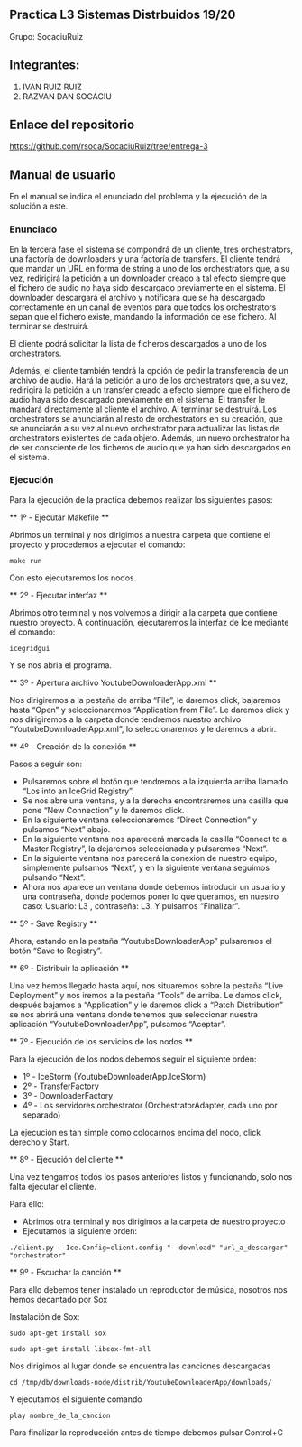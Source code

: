 ## Practica L3 Sistemas Distrbuidos 19/20

Grupo: SocaciuRuiz

## Integrantes:

1. IVAN RUIZ RUIZ
2. RAZVAN DAN SOCACIU

## Enlace del repositorio
https://github.com/rsoca/SocaciuRuiz/tree/entrega-3

## Manual de usuario
En el manual se indica el enunciado del problema y la ejecución de la solución a este.

### Enunciado

En la tercera fase el sistema se compondrá de un cliente, tres orchestrators, una factoría de downloaders y una factoría de transfers. El cliente tendrá que mandar un URL en forma de string a uno de los orchestrators que, a su vez, redirigirá la petición a un downloader creado a tal efecto siempre que el fichero de audio no haya sido descargado previamente en el sistema. El downloader descargará el archivo y notificará que se ha descargado correctamente en un canal de eventos para que todos los orchestrators sepan que el fichero existe, mandando la información de ese fichero. Al terminar se destruirá.

El cliente podrá solicitar la lista de ficheros descargados a uno de los orchestrators.

Además, el cliente también tendrá la opción de pedir la transferencia de un archivo de audio. Hará la petición a uno de los orchestrators que, a su vez, redirigirá la petición a un transfer creado a efecto siempre que el fichero de audio haya sido descargado previamente en el sistema. El transfer le mandará directamente al cliente el archivo. Al terminar se destruirá.
Los orchestrators se anunciarán al resto de orchestrators en su creación, que se anunciarán a su vez al nuevo orchestrator para actualizar las listas de orchestrators existentes de cada objeto. Además, un nuevo orchestrator ha de ser consciente de los ficheros de audio que ya han sido descargados en el sistema.

### Ejecución

Para la ejecución de la practica debemos realizar los siguientes pasos: 

** 1º - Ejecutar Makefile **

Abrimos un terminal y nos dirigimos a nuestra carpeta que contiene el proyecto y procedemos a ejecutar el comando: 

```
make run
```

Con esto ejecutaremos los nodos. 

** 2º - Ejecutar interfaz **

Abrimos otro terminal y nos volvemos a dirigir a la carpeta que contiene nuestro proyecto. 
A continuación, ejecutaremos la interfaz de Ice mediante el comando:

```
icegridgui
```

Y se nos abria el programa. 

** 3º - Apertura archivo YoutubeDownloaderApp.xml **

Nos dirigiremos a la pestaña de arriba “File”, le daremos click, bajaremos hasta “Open” y seleccionaremos “Application from File”. Le daremos click y nos dirigiremos a la carpeta donde tendremos nuestro archivo “YoutubeDownloaderApp.xml”, lo seleccionaremos y le daremos a abrir. 

** 4º - Creación de la conexión ** 

Pasos a seguir son: 

 - Pulsaremos sobre el botón que tendremos a la izquierda arriba llamado “Los into an IceGrid Registry”.
 - Se nos abre una ventana, y a la derecha encontraremos una casilla que pone “New Connection” y le daremos click.
 - En la siguiente ventana seleccionaremos “Direct Connection” y pulsamos “Next” abajo.
 - En la siguiente ventana nos aparecerá marcada la casilla “Connect to a Master Registry”, la dejaremos seleccionada y pulsaremos “Next”.
 - En la siguiente ventana nos parecerá la conexion de nuestro equipo, simplemente pulsamos “Next”, y en la siguiente ventana seguimos pulsando “Next”.
 - Ahora nos aparece un ventana donde debemos introducir un usuario y una contraseña, donde podemos poner lo que queramos, en nuestro caso: Usuario: L3 , contraseña: L3. Y pulsamos “Finalizar”.

** 5º - Save Registry **

Ahora, estando en la pestaña “YoutubeDownloaderApp” pulsaremos el botón “Save to Registry”. 

** 6º - Distribuir la aplicación **

Una vez hemos llegado hasta aquí, nos situaremos sobre la pestaña “Live Deployment” y nos iremos a la pestaña “Tools” de arriba. Le damos click, después bajamos a “Application” y le daremos click a “Patch Distribution” se nos abrirá una ventana donde tenemos que seleccionar nuestra aplicación “YoutubeDownloaderApp”, pulsamos “Aceptar”. 

** 7º - Ejecución de los servicios de los nodos **

Para la ejecución de los nodos debemos seguir el siguiente orden: 

* 1º - IceStorm (YoutubeDownloaderApp.IceStorm)
* 2º - TransferFactory
* 3º - DownloaderFactory
* 4º - Los servidores orchestrator (OrchestratorAdapter, cada uno por separado)

La ejecución es tan simple como colocarnos encima del nodo, click derecho y Start.

** 8º - Ejecución del cliente **

Una vez tengamos todos los pasos anteriores listos y funcionando, solo nos falta ejecutar el cliente. 

Para ello:

- Abrimos otra terminal y nos dirigimos a la carpeta de nuestro proyecto
- Ejecutamos la siguiente orden:

```
./client.py --Ice.Config=client.config "--download" "url_a_descargar" "orchestrator"
```

** 9º - Escuchar la canción **

Para ello debemos tener instalado un reproductor de música, nosotros nos hemos decantado por Sox

Instalación de Sox:

```
sudo apt-get install sox
```

```
sudo apt-get install libsox-fmt-all
```

Nos dirigimos al lugar donde se encuentra las canciones descargadas

```
cd /tmp/db/downloads-node/distrib/YoutubeDownloaderApp/downloads/
```
Y ejecutamos el siguiente comando

```
play nombre_de_la_cancion
```

Para finalizar la reproducción antes de tiempo debemos pulsar Control+C
